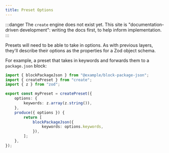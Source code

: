 ```yaml
---
title: Preset Options
---
```


:::danger
The `create` engine does not exist yet.
This site is "documentation-driven development": writing the docs first, to help inform implementation.
:::

Presets will need to be able to take in options.
As with previous layers, they'll describe their options as the properties for a Zod object schema.

For example, a preset that takes in keywords and forwards them to a `package.json` block:

```ts
import { blockPackageJson } from "@example/block-package-json";
import { createPreset } from "create";
import { z } from "zod";

export const myPreset = createPreset({
	options: {
		keywords: z.array(z.string()),
	},
	produce({ options }) {
		return [
			blockPackageJson({
				keywords: options.keywords,
			}),
		];
	},
});
```
